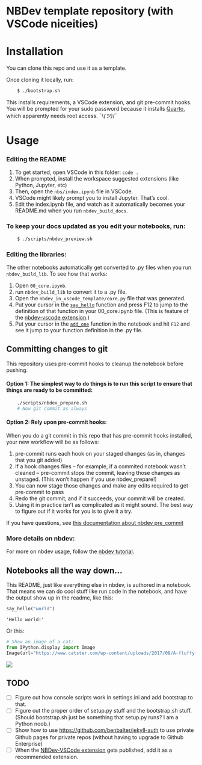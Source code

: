 NBDev template repository (with VSCode niceities)
================

<!-- WARNING: THIS FILE WAS AUTOGENERATED! DO NOT EDIT! -->

# Installation

You can clone this repo and use it as a template.

Once cloning it locally, run:

``` sh
    $ ./bootstrap.sh
```

This installs requirements, a VSCode extension, and git pre-commit
hooks. You will be prompted for your sudo password because it installs
[Quarto](https://quarto.org), which apparently needs root access.
¯\\*(ツ)*/¯

# Usage

### Editing the README

1.  To get started, open VSCode in this folder: `code .`
2.  When prompted, install the workspace suggested extensions (like
    Python, Jupyter, etc)
3.  Then, open the `nbs/index.ipynb` file in VSCode.
4.  VSCode might likely prompt you to install Jupyter. That’s cool.
5.  Edit the index.ipynb file, and watch as it automatically becomes
    your README.md when you run `nbdev_build_docs`.

### To keep your docs updated as you edit your notebooks, run:

``` sh
    $ ./scripts/nbdev_preview.sh
```

### Editing the libraries:

The other notebooks automatically get converted to .py files when you
run `nbdev_build_lib`. To see how that works:

1.  Open `00_core.ipynb`.
2.  run `nbdev_build_lib` to convert it to a .py file.
3.  Open the `nbdev_in_vscode_template/core.py` file that was generated.
4.  Put your cursor in the
    [`say_hello`](https://ynab.github.io/nbdev_in_vscode_template/core.html#say_hello)
    function and press F12 to jump to the definition of that function in
    your 00_core.ipynb file. (This is feature of the [nbdev-vscode
    extension](https://github.com/fastai/nbdev-vscode).)
5.  Put your cursor in the
    [`add_one`](https://ynab.github.io/nbdev_in_vscode_template/core.html#add_one)
    function in the notebook and hit `F12` and see it jump to your
    function definition in the .py file.

## Committing changes to git

This repository uses pre-commit hooks to cleanup the notebook before
pushing.

#### Option 1: The simplest way to do things is to run this script to ensure that things are ready to be committed:

``` sh
    ./scripts/nbdev_prepare.sh
    # Now git commit as always
```

#### Option 2: Rely upon pre-commit hooks:

When you do a git commit in this repo that has pre-commit hooks
installed, your new workflow will be as follows:

1.  pre-commit runs each hook on your staged changes (as in, changes
    that you git added)
2.  If a hook changes files – for example, if a commited notebook wasn’t
    cleaned – pre-commit stops the commit, leaving those changes as
    unstaged. (This won’t happen if you use nbdev_prepare!)
3.  You can now stage those changes and make any edits required to get
    pre-commit to pass
4.  Redo the git commit, and if it succeeds, your commit will be
    created.
5.  Using it in practice isn’t as complicated as it might sound. The
    best way to figure out if it works for you is to give it a try.

If you have questions, see [this documentation about nbdev
pre_commit](https://nbdev.fast.ai/tutorials/pre_commit.html)

### More details on nbdev:

For more on nbdev usage, follow the [nbdev
tutorial](https://nbdev.fast.ai/tutorials/tutorial.html).

## Notebooks all the way down…

This README, just like everything else in nbdev, is authored in a
notebook. That means we can do cool stuff like run code in the notebook,
and have the output show up in the readme, like this:

``` python
say_hello("world")
```

    'Hello world!'

Or this:

``` python
# Show an image of a cat:
from IPython.display import Image
Image(url="https://www.catster.com/wp-content/uploads/2017/08/A-fluffy-cat-looking-funny-surprised-or-concerned.jpg")
```

<img src="https://www.catster.com/wp-content/uploads/2017/08/A-fluffy-cat-looking-funny-surprised-or-concerned.jpg"/>

## TODO

- [ ] Figure out how console scripts work in settings.ini and add
  bootstrap to that.
- [ ] Figure out the proper order of setup.py stuff and the bootstrap.sh
  stuff. (Should bootstrap.sh just be something that setup.py runs? I am
  a Python noob.)
- [ ] Show how to use https://github.com/benbalter/jekyll-auth to use
  private Github pages for private repos (without having to upgrade to
  Github Enterprise)
- [ ] When the [NBDev-VSCode
  extension](https://github.com/fastai/nbdev-vscode) gets published, add
  it as a recommended extension.

